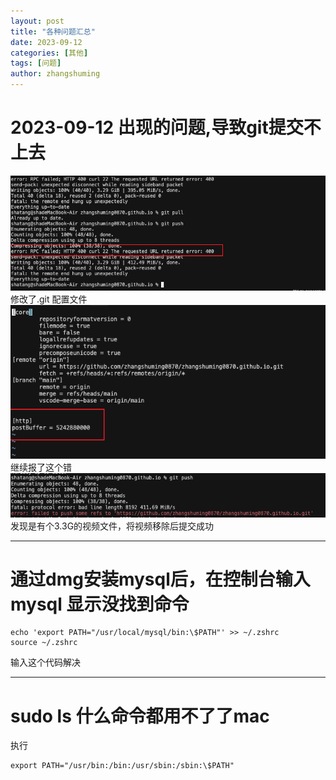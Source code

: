 ```yaml
---
layout: post
title: "各种问题汇总"
date: 2023-09-12
categories: [其他]
tags: [问题]
author: zhangshuming
---
```


# 2023-09-12 出现的问题,导致git提交不上去

![1](/assets/question/1/Snipaste_2025-07-21_09-17-24.png)
修改了.git 配置文件
![2](/assets/question/1/Snipaste_2025-07-21_09-33-33.png)
继续报了这个错
![3](/assets/question/1/Snipaste_2025-07-21_09-35-32.png)
发现是有个3.3G的视频文件，将视频移除后提交成功

---
# 通过dmg安装mysql后，在控制台输入mysql 显示没找到命令

```
echo 'export PATH="/usr/local/mysql/bin:\$PATH"' >> ~/.zshrc
source ~/.zshrc
```
输入这个代码解决

---
# sudo ls 什么命令都用不了了mac
执行
```
export PATH="/usr/bin:/bin:/usr/sbin:/sbin:\$PATH"
```
